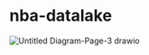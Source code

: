 # nba-datalake

![Untitled Diagram-Page-3 drawio](https://github.com/user-attachments/assets/8acf4c48-5e32-4743-b093-ee2763348c9c)
